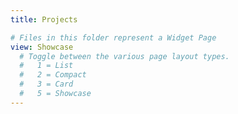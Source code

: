 ```yaml
---
title: Projects

# Files in this folder represent a Widget Page
view: Showcase
  # Toggle between the various page layout types.
  #   1 = List
  #   2 = Compact
  #   3 = Card
  #   5 = Showcase
---
```

